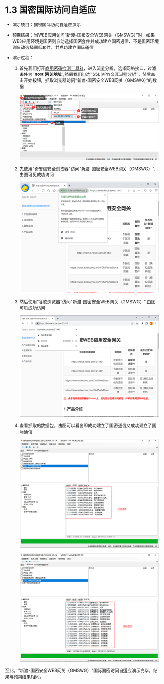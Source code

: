 # 1.3 国密国际访问自适应

* 演示项目：国密国际访问自适应演示

* 预期结果：当WEB应用访问“新渡-国密安全WEB网关（GMSWG）”时，如果WEB应用环境是国密则自动选择国密套件并成功建立国密通信、不是国密环境则自动选择国际套件，并成功建立国际通信

* 演示过程：

  1. 首先我们打开[商用密码检测工具箱](https://www.ailawuyou.com/micetoolbox/)，进入流量分析，选择网络接口，过滤条件为"**host 网关地址**",然后我们勾选"SSL|VPN交互过程分析"，然后点击开始按钮，抓取浏览器访问“新渡-国密安全WEB网关（GMSWG）”的数据

     ![image-20220602164019887](../image/MiCeZhua.png ':size=75%')

  2. 先使用"奇安信安全浏览器"访问"新渡-国密安全WEB网关（GMSWG）",由图可见成功访问

     ![gm_cbc](../image/gm_cbc.png ':size=75%')

  3. 然后使用"谷歌浏览器"访问"新渡-国密安全WEB网关（GMSWG）",由图可见成功访问

     ![google](../image/google.png ':size=75%')

  4. 查看抓取的数据包，由图可以看出即成功建立了国密通信又成功建立了国际通信

     ![image-20220602165919766](../image/image-20220602165919766.png ':size=75%')
  
     ![image-20220602170010701](../image/image-20220602170010701.png ':size=75%')
  
     

至此，"新渡-国密安全WEB网关（GMSWG）"国际国密访问自适应演示完毕，结果与预期结果相同。
